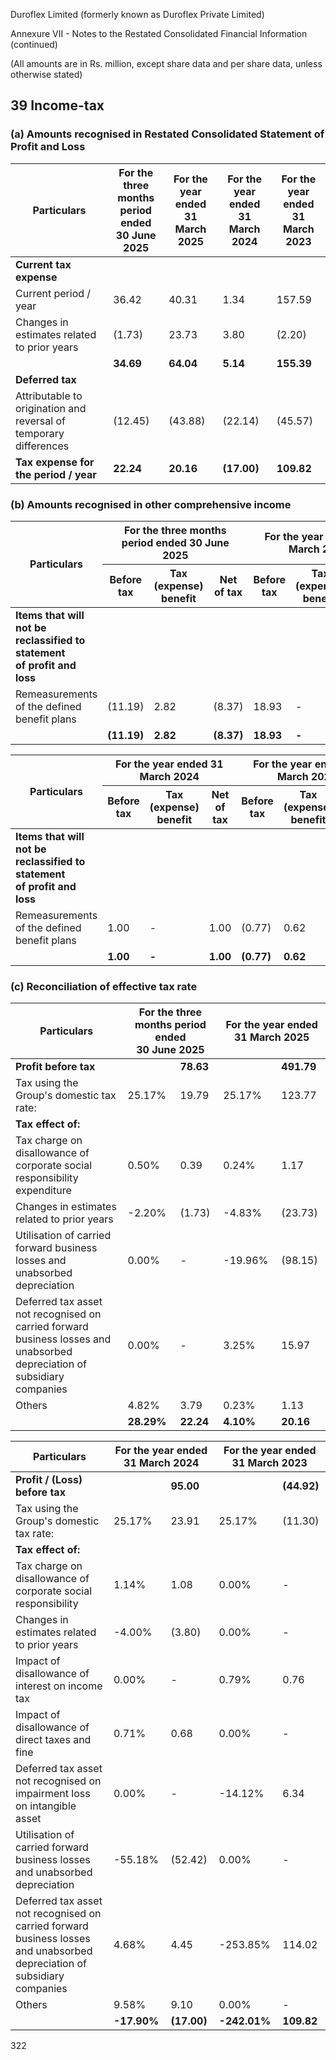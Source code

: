 Duroflex Limited (formerly known as Duroflex Private Limited)

Annexure VII - Notes to the Restated Consolidated Financial Information (continued)

(All amounts are in Rs. million, except share data and per share data, unless otherwise stated)

## 39 Income-tax

### (a) Amounts recognised in Restated Consolidated Statement of Profit and Loss

<table><thead><tr><th>Particulars</th><th>For the three months<br>period ended<br>30 June 2025</th><th>For the year ended<br>31 March 2025</th><th>For the year ended<br>31 March 2024</th><th>For the year ended<br>31 March 2023</th></tr></thead><tbody><tr><td><strong>Current tax expense</strong></td><td></td><td></td><td></td><td></td></tr><tr><td>Current period / year</td><td>36.42</td><td>40.31</td><td>1.34</td><td>157.59</td></tr><tr><td>Changes in estimates related to prior years</td><td>(1.73)</td><td>23.73</td><td>3.80</td><td>(2.20)</td></tr><tr><td></td><td><strong>34.69</strong></td><td><strong>64.04</strong></td><td><strong>5.14</strong></td><td><strong>155.39</strong></td></tr><tr><td><strong>Deferred tax</strong></td><td></td><td></td><td></td><td></td></tr><tr><td>Attributable to origination and reversal of temporary differences</td><td>(12.45)</td><td>(43.88)</td><td>(22.14)</td><td>(45.57)</td></tr><tr><td><strong>Tax expense for the period / year</strong></td><td><strong>22.24</strong></td><td><strong>20.16</strong></td><td><strong>(17.00)</strong></td><td><strong>109.82</strong></td></tr></tbody></table>

### (b) Amounts recognised in other comprehensive income

<table><thead><tr><th rowspan="2">Particulars</th><th colspan="3">For the three months period ended 30 June 2025</th><th colspan="3">For the year ended 31 March 2025</th></tr><tr><th>Before tax</th><th>Tax (expense) benefit</th><th>Net of tax</th><th>Before tax</th><th>Tax (expense) benefit</th><th>Net of tax</th></tr></thead><tbody><tr><td><strong>Items that will not be reclassified to statement<br>of profit and loss</strong></td><td></td><td></td><td></td><td></td><td></td><td></td></tr><tr><td>Remeasurements of the defined benefit plans</td><td>(11.19)</td><td>2.82</td><td>(8.37)</td><td>18.93</td><td>-</td><td>18.93</td></tr><tr><td></td><td><strong>(11.19)</strong></td><td><strong>2.82</strong></td><td><strong>(8.37)</strong></td><td><strong>18.93</strong></td><td><strong>-</strong></td><td><strong>18.93</strong></td></tr></tbody></table>

<table><thead><tr><th rowspan="2">Particulars</th><th colspan="3">For the year ended 31 March 2024</th><th colspan="3">For the year ended 31 March 2023</th></tr><tr><th>Before tax</th><th>Tax (expense) benefit</th><th>Net of tax</th><th>Before tax</th><th>Tax (expense) benefit</th><th>Net of tax</th></tr></thead><tbody><tr><td><strong>Items that will not be reclassified to statement<br>of profit and loss</strong></td><td></td><td></td><td></td><td></td><td></td><td></td></tr><tr><td>Remeasurements of the defined benefit plans</td><td>1.00</td><td>-</td><td>1.00</td><td>(0.77)</td><td>0.62</td><td>(1.50)</td></tr><tr><td></td><td><strong>1.00</strong></td><td><strong>-</strong></td><td><strong>1.00</strong></td><td><strong>(0.77)</strong></td><td><strong>0.62</strong></td><td><strong>(1.50)</strong></td></tr></tbody></table>

### (c) Reconciliation of effective tax rate

<table><thead><tr><th>Particulars</th><th colspan="2">For the three months period ended<br>30 June 2025</th><th colspan="2">For the year ended 31 March 2025</th></tr></thead><tbody><tr><td><strong>Profit before tax</strong></td><td></td><td><strong>78.63</strong></td><td></td><td><strong>491.79</strong></td></tr><tr><td>Tax using the Group's domestic tax rate:</td><td>25.17%</td><td>19.79</td><td>25.17%</td><td>123.77</td></tr><tr><td><strong>Tax effect of:</strong></td><td></td><td></td><td></td><td></td></tr><tr><td>Tax charge on disallowance of corporate social responsibility expenditure</td><td>0.50%</td><td>0.39</td><td>0.24%</td><td>1.17</td></tr><tr><td>Changes in estimates related to prior years</td><td>-2.20%</td><td>(1.73)</td><td>-4.83%</td><td>(23.73)</td></tr><tr><td>Utilisation of carried forward business losses and unabsorbed depreciation</td><td>0.00%</td><td>-</td><td>-19.96%</td><td>(98.15)</td></tr><tr><td>Deferred tax asset not recognised on carried forward business losses and unabsorbed depreciation of subsidiary companies</td><td>0.00%</td><td>-</td><td>3.25%</td><td>15.97</td></tr><tr><td>Others</td><td>4.82%</td><td>3.79</td><td>0.23%</td><td>1.13</td></tr><tr><td></td><td><strong>28.29%</strong></td><td><strong>22.24</strong></td><td><strong>4.10%</strong></td><td><strong>20.16</strong></td></tr></tbody></table>

<table><thead><tr><th>Particulars</th><th colspan="2">For the year ended 31 March 2024</th><th colspan="2">For the year ended 31 March 2023</th></tr></thead><tbody><tr><td><strong>Profit / (Loss) before tax</strong></td><td></td><td><strong>95.00</strong></td><td></td><td><strong>(44.92)</strong></td></tr><tr><td>Tax using the Group's domestic tax rate:</td><td>25.17%</td><td>23.91</td><td>25.17%</td><td>(11.30)</td></tr><tr><td><strong>Tax effect of:</strong></td><td></td><td></td><td></td><td></td></tr><tr><td>Tax charge on disallowance of corporate social responsibility</td><td>1.14%</td><td>1.08</td><td>0.00%</td><td>-</td></tr><tr><td>Changes in estimates related to prior years</td><td>-4.00%</td><td>(3.80)</td><td>0.00%</td><td>-</td></tr><tr><td>Impact of disallowance of interest on income tax</td><td>0.00%</td><td>-</td><td>0.79%</td><td>0.76</td></tr><tr><td>Impact of disallowance of direct taxes and fine</td><td>0.71%</td><td>0.68</td><td>0.00%</td><td>-</td></tr><tr><td>Deferred tax asset not recognised on impairment loss on intangible asset</td><td>0.00%</td><td>-</td><td>-14.12%</td><td>6.34</td></tr><tr><td>Utilisation of carried forward business losses and unabsorbed depreciation</td><td>-55.18%</td><td>(52.42)</td><td>0.00%</td><td>-</td></tr><tr><td>Deferred tax asset not recognised on carried forward business losses and unabsorbed depreciation of subsidiary companies</td><td>4.68%</td><td>4.45</td><td>-253.85%</td><td>114.02</td></tr><tr><td>Others</td><td>9.58%</td><td>9.10</td><td>0.00%</td><td>-</td></tr><tr><td></td><td><strong>-17.90%</strong></td><td><strong>(17.00)</strong></td><td><strong>-242.01%</strong></td><td><strong>109.82</strong></td></tr></tbody></table>

322